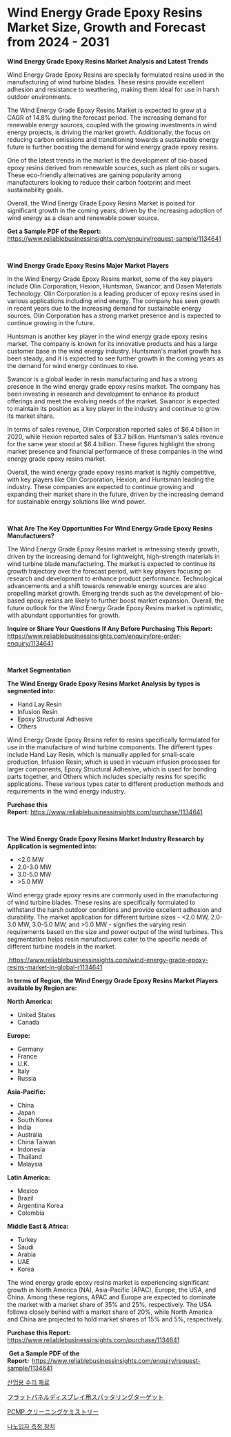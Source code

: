 <p><h1>Wind Energy Grade Epoxy Resins Market Size, Growth and Forecast from 2024 - 2031</h1></p><p><strong>Wind Energy Grade Epoxy Resins Market Analysis and Latest Trends</strong></p>
<p><p>Wind Energy Grade Epoxy Resins are specially formulated resins used in the manufacturing of wind turbine blades. These resins provide excellent adhesion and resistance to weathering, making them ideal for use in harsh outdoor environments.</p><p>The Wind Energy Grade Epoxy Resins Market is expected to grow at a CAGR of 14.8% during the forecast period. The increasing demand for renewable energy sources, coupled with the growing investments in wind energy projects, is driving the market growth. Additionally, the focus on reducing carbon emissions and transitioning towards a sustainable energy future is further boosting the demand for wind energy grade epoxy resins.</p><p>One of the latest trends in the market is the development of bio-based epoxy resins derived from renewable sources, such as plant oils or sugars. These eco-friendly alternatives are gaining popularity among manufacturers looking to reduce their carbon footprint and meet sustainability goals.</p><p>Overall, the Wind Energy Grade Epoxy Resins Market is poised for significant growth in the coming years, driven by the increasing adoption of wind energy as a clean and renewable power source.</p></p>
<p><strong>Get a Sample PDF of the Report:&nbsp;</strong> <a href="https://www.reliablebusinessinsights.com/enquiry/request-sample/1134641">https://www.reliablebusinessinsights.com/enquiry/request-sample/1134641</a></p>
<p>&nbsp;</p>
<p><strong>Wind Energy Grade Epoxy Resins Major Market Players</strong></p>
<p><p>In the Wind Energy Grade Epoxy Resins market, some of the key players include Olin Corporation, Hexion, Huntsman, Swancor, and Dasen Materials Technology. Olin Corporation is a leading producer of epoxy resins used in various applications including wind energy. The company has seen growth in recent years due to the increasing demand for sustainable energy sources. Olin Corporation has a strong market presence and is expected to continue growing in the future.</p><p>Huntsman is another key player in the wind energy grade epoxy resins market. The company is known for its innovative products and has a large customer base in the wind energy industry. Huntsman's market growth has been steady, and it is expected to see further growth in the coming years as the demand for wind energy continues to rise.</p><p>Swancor is a global leader in resin manufacturing and has a strong presence in the wind energy grade epoxy resins market. The company has been investing in research and development to enhance its product offerings and meet the evolving needs of the market. Swancor is expected to maintain its position as a key player in the industry and continue to grow its market share.</p><p>In terms of sales revenue, Olin Corporation reported sales of $6.4 billion in 2020, while Hexion reported sales of $3.7 billion. Huntsman's sales revenue for the same year stood at $6.4 billion. These figures highlight the strong market presence and financial performance of these companies in the wind energy grade epoxy resins market.</p><p>Overall, the wind energy grade epoxy resins market is highly competitive, with key players like Olin Corporation, Hexion, and Huntsman leading the industry. These companies are expected to continue growing and expanding their market share in the future, driven by the increasing demand for sustainable energy solutions like wind power.</p></p>
<p>&nbsp;</p>
<p><strong>What Are The Key Opportunities For Wind Energy Grade Epoxy Resins Manufacturers?</strong></p>
<p><p>The Wind Energy Grade Epoxy Resins market is witnessing steady growth, driven by the increasing demand for lightweight, high-strength materials in wind turbine blade manufacturing. The market is expected to continue its growth trajectory over the forecast period, with key players focusing on research and development to enhance product performance. Technological advancements and a shift towards renewable energy sources are also propelling market growth. Emerging trends such as the development of bio-based epoxy resins are likely to further boost market expansion. Overall, the future outlook for the Wind Energy Grade Epoxy Resins market is optimistic, with abundant opportunities for growth.</p></p>
<p><strong>Inquire or Share Your Questions If Any Before Purchasing This Report:</strong> <a href="https://www.reliablebusinessinsights.com/enquiry/pre-order-enquiry/1134641">https://www.reliablebusinessinsights.com/enquiry/pre-order-enquiry/1134641</a></p>
<p>&nbsp;</p>
<p><strong>Market Segmentation</strong></p>
<p><strong>The Wind Energy Grade Epoxy Resins Market Analysis by types is segmented into:</strong></p>
<p><ul><li>Hand Lay Resin</li><li>Infusion Resin</li><li>Epoxy Structural Adhesive</li><li>Others</li></ul></p>
<p><p>Wind Energy Grade Epoxy Resins refer to resins specifically formulated for use in the manufacture of wind turbine components. The different types include Hand Lay Resin, which is manually applied for small-scale production, Infusion Resin, which is used in vacuum infusion processes for larger components, Epoxy Structural Adhesive, which is used for bonding parts together, and Others which includes specialty resins for specific applications. These various types cater to different production methods and requirements in the wind energy industry.</p></p>
<p><strong>Purchase this Report:&nbsp;</strong><a href="https://www.reliablebusinessinsights.com/purchase/1134641">https://www.reliablebusinessinsights.com/purchase/1134641</a></p>
<p>&nbsp;</p>
<p><strong>The Wind Energy Grade Epoxy Resins Market Industry Research by Application is segmented into:</strong></p>
<p><ul><li><2.0 MW</li><li>2.0-3.0 MW</li><li>3.0-5.0 MW</li><li>>5.0 MW</li></ul></p>
<p><p>Wind energy grade epoxy resins are commonly used in the manufacturing of wind turbine blades. These resins are specifically formulated to withstand the harsh outdoor conditions and provide excellent adhesion and durability. The market application for different turbine sizes - <2.0 MW, 2.0-3.0 MW, 3.0-5.0 MW, and >5.0 MW - signifies the varying resin requirements based on the size and power output of the wind turbines. This segmentation helps resin manufacturers cater to the specific needs of different turbine models in the market.</p></p>
<p><a href="https://www.reliablebusinessinsights.com/wind-energy-grade-epoxy-resins-market-in-global-r1134641">&nbsp;https://www.reliablebusinessinsights.com/wind-energy-grade-epoxy-resins-market-in-global-r1134641</a></p>
<p><strong>In terms of Region, the Wind Energy Grade Epoxy Resins Market Players available by Region are:</strong></p>
<p>
    <p> <strong> North America: </strong>
        <ul>
            <li>United States</li>
            <li>Canada</li>
        </ul>
        </p> 
    <p> <strong> Europe: </strong>
        <ul>
            <li>Germany</li>
            <li>France</li>
            <li>U.K.</li>
            <li>Italy</li>
            <li>Russia</li>
        </ul>
        </p> 
    <p> <strong> Asia-Pacific: </strong>
        <ul>
            <li>China</li>
            <li>Japan</li>
            <li>South Korea</li>
            <li>India</li>
            <li>Australia</li>
            <li>China Taiwan</li>
            <li>Indonesia</li>
            <li>Thailand</li>
            <li>Malaysia</li>
        </ul>
        </p> 
    <p> <strong> Latin America: </strong>
        <ul>
            <li>Mexico</li>
            <li>Brazil</li>
            <li>Argentina Korea</li>
            <li>Colombia</li>
        </ul>
        </p> 
    <p> <strong> Middle East & Africa: </strong>
        <ul>
            <li>Turkey</li>
            <li>Saudi</li>
            <li>Arabia</li>
            <li>UAE</li>
            <li>Korea</li>
        </ul>
    </p>
    </p>
<p><p>The wind energy grade epoxy resins market is experiencing significant growth in North America (NA), Asia-Pacific (APAC), Europe, the USA, and China. Among these regions, APAC and Europe are expected to dominate the market with a market share of 35% and 25%, respectively. The USA follows closely behind with a market share of 20%, while North America and China are projected to hold market shares of 15% and 5%, respectively.</p></p>
<p><strong>Purchase this Report: </strong><a href="https://www.reliablebusinessinsights.com/purchase/1134641">https://www.reliablebusinessinsights.com/purchase/1134641</a></p>
<p>&nbsp;<strong>Get a Sample PDF of the Report:&nbsp;&nbsp;</strong><a href="https://www.reliablebusinessinsights.com/enquiry/request-sample/1134641">https://www.reliablebusinessinsights.com/enquiry/request-sample/1134641</a></p>
<p><strong></strong></p>
<p><p><a href="https://github.com/wallacBahrtyinger567686/Market-Research-Report-List-2/blob/main/265404297717.md">산업용 수리 재료</a></p><p><a href="https://github.com/RandallRunte2023/Market-Research-Report-List-1/blob/main/5397797112415.md">フラットパネルディスプレイ用スパッタリングターゲット</a></p><p><a href="https://github.com/TerrellConn/Market-Research-Report-List-1/blob/main/2122061112408.md">PCMP クリーニングケミストリー</a></p><p><a href="https://github.com/WilburKihn5676/Market-Research-Report-List-2/blob/main/620314497716.md">나노입자 측정 장치</a></p></p>